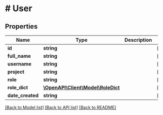 # # User

## Properties

Name | Type | Description | Notes
------------ | ------------- | ------------- | -------------
**id** | **string** |  | [optional] 
**full_name** | **string** |  | [optional] 
**username** | **string** |  | [optional] 
**project** | **string** |  | [optional] 
**role** | **string** |  | [optional] 
**role_dict** | [**\OpenAPI\Client\Model\RoleDict**](RoleDict.md) |  | [optional] 
**date_created** | **string** |  | [optional] 

[[Back to Model list]](../../README.md#documentation-for-models) [[Back to API list]](../../README.md#documentation-for-api-endpoints) [[Back to README]](../../README.md)


